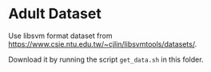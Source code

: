 # Adult Dataset

Use libsvm format dataset from https://www.csie.ntu.edu.tw/~cjlin/libsvmtools/datasets/.

Download it by running the script `get_data.sh` in this folder.